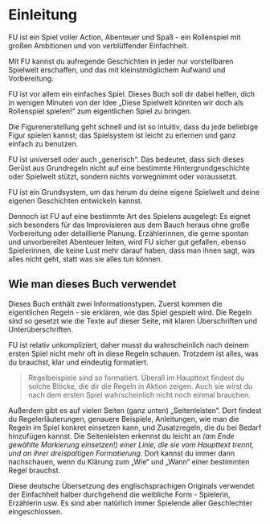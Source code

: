 # Einleitung
FU ist ein Spiel voller Action, Abenteuer und Spaß - ein Rollenspiel mit großen Ambitionen und von verblüffender Einfachheit.

Mit FU kannst du aufregende Geschichten in jeder nur vorstellbaren Spielwelt erschaffen, und das mit kleinstmöglichem Aufwand und Vorbereitung.

FU ist vor allem ein einfaches Spiel. Dieses Buch soll dir dabei helfen, dich in wenigen Minuten von der Idee „Diese Spielwelt könnten wir doch als Rollenspiel spielen!“ zum eigentlichen Spiel zu bringen.

Die Figurenerstellung geht schnell und ist so intuitiv, dass du jede beliebige Figur spielen kannst;  das Spielsystem ist leicht zu erlernen und ganz einfach zu benutzen.

FU ist universell oder auch „generisch“. Das bedeutet, dass sich dieses Gerüst aus Grundregeln nicht auf eine bestimmte Hintergrundgeschichte oder Spielwelt stützt, sondern nichts vorwegnimmt oder voraussetzt.

FU ist ein Grundsystem, um das herum du deine eigene Spielwelt und deine eigenen Geschichten entwickeln kannst.

Dennoch ist FU auf eine bestimmte Art des Spielens ausgelegt: Es eignet sich besonders für das Improvisieren aus dem Bauch heraus ohne große Vorbereitung oder detaillierte Planung. Erzählerinnen, die gerne spontan und unvorbereitet Abenteuer leiten, wird FU sicher gut gefallen, ebenso Spielerinnen, die keine Lust mehr darauf haben, dass man ihnen sagt, was alles nicht geht, statt was sie alles tun können.


## Wie man dieses Buch verwendet
Dieses Buch enthält zwei Informationstypen. Zuerst kommen die eigentlichen Regeln - sie erklären, wie das Spiel gespielt wird. Die Regeln sind so gesetzt wie die Texte auf dieser Seite, mit klaren Überschriften und Unterüberschriften.

FU ist relativ unkompliziert, daher musst du wahrscheinlich nach deinem ersten Spiel nicht mehr oft in diese Regeln schauen. Trotzdem ist alles, was du brauchst, klar und eindeutig formatiert.

> Regelbeispiele sind so formatiert. Überall im Haupttext findest du solche Blöcke, die dir die Regeln in Aktion zeigen. Auch sie wirst du nach dem ersten Spiel wahrscheinlich nicht noch einmal brauchen.

Außerdem gibt es auf vielen Seiten (ganz unten) „Seitenleisten“. Dort findest du Regelerläuterungen, genauere Beispiele, Anleitungen, wie man die Regeln im Spiel konkret einsetzen kann, und Zusatzregeln, die du bei Bedarf hinzufügen kannst. Die Seitenleisten erkennst du leicht an *(am Ende gewählte Markierung einsetzen!) einer Linie, die sie vom Haupttext trennt, und an ihrer dreispaltigen Formatierung.* Dort kannst du immer dann nachschauen, wenn du Klärung zum „Wie“ und „Wann“ einer bestimmten Regel brauchst.

Diese deutsche Übersetzung des englischsprachigen Originals verwendet der Einfachheit halber durchgehend die weibliche Form - Spielerin, Erzählerin usw. Es sind aber natürlich immer Spielende aller Geschlechter eingeschlossen.
